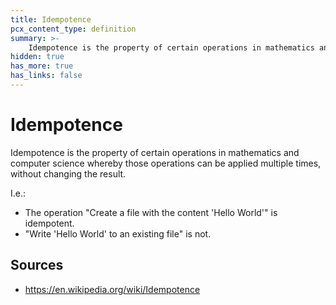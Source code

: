 ```yaml
---
title: Idempotence
pcx_content_type: definition
summary: >-
    Idempotence is the property of certain operations in mathematics and computer science whereby those operations can be applied multiple times, without changing the result.
hidden: true
has_more: true
has_links: false
---
```


# Idempotence

Idempotence is the property of certain operations in mathematics and computer science whereby those operations can be applied multiple times, without changing the result.

I.e.:

-   The operation "Create a file with the content 'Hello World'" is idempotent.
-   "Write 'Hello World' to an existing file" is not.

## Sources

-   https://en.wikipedia.org/wiki/Idempotence

